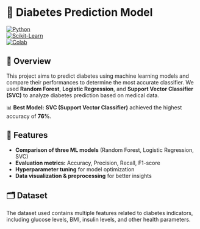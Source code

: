 # 🏥 Diabetes Prediction Model  

[![Python](https://img.shields.io/badge/Python-3.x-blue)](https://www.python.org/)  
[![Scikit-Learn](https://img.shields.io/badge/Scikit--Learn-ML-orange)](https://scikit-learn.org/)  
[![Colab](https://img.shields.io/badge/Google%20Colab-Notebook-yellow)](https://colab.research.google.com/)   

## 🚀 Overview  
This project aims to predict diabetes using machine learning models and compare their performances to determine the most accurate classifier. We used **Random Forest**, **Logistic Regression**, and **Support Vector Classifier (SVC)** to analyze diabetes prediction based on medical data.  

📊 **Best Model:** **SVC (Support Vector Classifier)** achieved the highest accuracy of **76%**.  

## 📌 Features  
- **Comparison of three ML models** (Random Forest, Logistic Regression, SVC)  
- **Evaluation metrics:** Accuracy, Precision, Recall, F1-score  
- **Hyperparameter tuning** for model optimization  
- **Data visualization & preprocessing** for better insights  

## 🗂 Dataset  
The dataset used contains multiple features related to diabetes indicators, including glucose levels, BMI, insulin levels, and other health parameters.  

